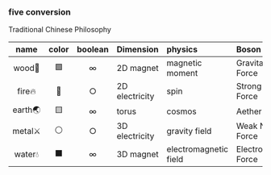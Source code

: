 ### five conversion
Traditional Chinese Philosophy  

| name | color | boolean |Dimension |physics | Boson | fermion |
|:---:|:---:|:---:|:---|:---|:---|:---|
| wood🌳|🟩|∞ |2D magnet| magnetic moment |Gravitational Force| proton |
| fire🔥|🔴|○ |2D electricity| spin|Strong Nuclear Force|electron|
|earth🌏|🟨|∞ |torus | cosmos |Aether Force |atom |
|metal⚔️|⚪|○|3D electricity|gravity field |Weak Nuclear Force|neutrino |
|water💧|⬛|∞ |3D magnet|electromagnetic field|Electromagnetic Force| neutron  |
